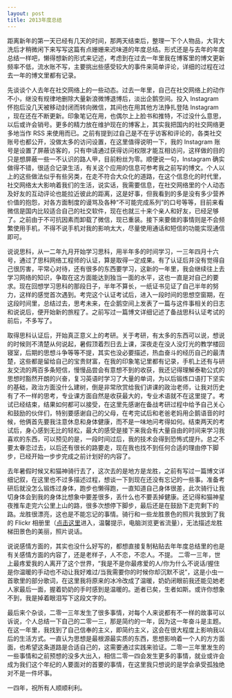 ```yaml
---
layout: post
title: 2013年度总结
---
```


距离新年的第一天已经有几天的时间，那两天结束后，整理一下个人物品，大背大洗后才稍微闲下来写写这篇有点姗姗来迟味道的年度总结。形式还是与去年的年度总结一样吧，懒得想新的形式来记述，考虑到在过去一年里我在博客里的博文更新频率不低，流水账不写，主要挑出些感受较大的事件来简单评论，详细的过程在过去一年的博文里都有记录。

先谈谈个人去年在社交网络上的一些动态。过去一年里，自己在社交网络上的动作不小，继没有规律地删除大量新浪微博退博后，淡出企鹅空间。投入 Instagram 怀抱后没几天被移动封闭而转向微信，其间也在用其他方法挣扎登陆 Instagram ，现在还在不断更新。印象笔记在用，也偶尔上上脸书和推特，不过没什么意思，以后或许会销号。更多的精力放在维护现在的博客上，其实我把国内的社交网络更多地当作 RSS 来使用而已。之前有提到过自己是不在乎访客和评论的，各类社交账号也都公开，没做太多的访问设置，在这里值得说明一下，我的 Instagram 账号是设置了屏蔽访客的，只有申请通过获得访问权限才能互相访问，这样做的目的只是想屏蔽一些一不认识的路人甲，目前粉丝为零。顺便说一句，Instagram 确实做得不错，很适合记录生活，有关这个应用的信息可参考我之前写的博文。个人以上的这些做法似乎有些另类，在走不符合大众化的道路，在这个信息化的时代里，社交网络太大影响着我们的生活，说实话，我需要信息，在社交网络里的个人动态及好友的互动评论也能拉近彼此的距离，这是好事，但我看到的多是没有多少营养价值的抱怨，对各方面制度的谩骂及各种“不可能完成系列”的口号等等，目前来看微信是国内比较适合自己的社交软件，现在也就三十来个亲人和好友，已经足够了。之前由于不可抗因素而卸载了微信，现已重装。接下来要做的事情则是不会频繁使用手机，不得不说手机对我的影响太大，尽量使用通话和短信的功能实现通信即可。

说说思科，从一二年九月开始学习思科，用半年多的时间学习，一三年四月十六号，通过了思科网络工程师的认证，算是取得一定成果。有了认证后并没有觉得自己很厉害，平常心对待，还有很多的东西要学习，这新的一年里，我会继续往上去学习网络的知识，争取在这方面能达到独当一面的水平，这也一直是对自己的要求。现在回想学习思科的那段日子，半年不算长，一纸证书见证了自己半年的努力，这样的感觉首次遇到。考完这个认证考试后，进入一段时间的思想空窗期，在这段时间里，总结过去，思考未来，在企鹅空间上发表了一篇与这件事相关的日志和说说后，便开始新的旅程了。之前写过一篇博文详细记述了备战思科认证考试的前后，不多写了。

取得思科认证后，开始真正意义上的考研。关于考研，有太多的东西可以说，想说的时候则不清楚从何说起，暑假顶着烈日去上课，深夜走在没人没灯光的教学楼回寝室，后期的思想斗争等等不提，其实也没必要描述，热血奋斗的经历自己的最清楚，这些都是留给自己的宝贵财富，在我的印象笔记里都有记录，手机上还有与研友交流的两百多条短信，慢慢品尝会有意想不到的收获，我还记得理解泰勒公式的思想时豁然开朗的兴奋，复习英语时学习了大量的单词，为以后锻炼口语打下坚实的基础，政治方面没什么建树，倒是非常欣赏给我们讲课的政治老师，让我对历史有了不一样的思考，专业课方面自然是收获最大的，专业术语就不在这里提了。考试已经结束，结果如何都可以接受，在这里先感谢在备战考研过程中给予自己关心和鼓励的伙伴们，特别要感谢自己的父母，在考完试后和老爸老妈用企鹅语音的时候，他俩首先要我注意休息和身体健康，而不是一味地问考得如何。结束两天的考试后，身心感到无比的轻松，最大的感受是接下来我会有大量自由的时间来学习我喜欢的东西，可以预见的是，一段时间过后，我的技术会得到恐怖式提升。总之不要太眷恋过去，以后还有很长的路要走，现在我也找不到任何合适的理由停下脚步，已经开始一步步完成之前计划好的内容了。

去年暑假时候又和猫神骑行去了，这次去的是地方是龙胜，之前有写过一篇博文详细记叙，在这里也不过多描述过程，想谈一下到现在还没有忘记的一些事。准备考研后就没怎么锻炼过身体，跑步也懒得跑，一直知道自己身体很差，此次骑行让我切身体会到我的身体比想象中要差很多，丢什么也不要丢掉健康。还记得和猫神星夜推车走完六公里上山的路，很多次想停下脚步，最后还是在鼓励下走完剩下的路。龙胜很漂亮，这也是不能忘记的事情。骑行和一些龙胜景色的照片我放到了我的 Flickr 相册里（<a href="http://www.flickr.com/lattespirit" target="_blank">点击这里</a>进入，温馨提示，电脑浏览更省流量），无法描述龙胜梯田景色的美丽，照片说话。

说说感情方面的，其实也没什么好写的，都想直接复制粘贴去年年度总结里的也是有关感情方面的内容了，还是老样子，人不恋，不恋人。不提。
二零一三年，世上最疼爱我的人离开了这个世界，“我是不是你最疼爱的人/你为什么不说话/握住是你温暖的手动也不动让我好难过/当我需要你的时候你却沉默不说”，这是小虫一首歌里的部分歌词，在这里我将原来的冰冷改成了温暖，奶奶闭眼前我还能见她老人家最后一面，握着奶奶的手时感到是温暖的。逝者已矣，生者如斯。或许你想象不到，我是掉着眼泪写下这段文字的。

最后来个杂谈，二零一三年发生了很多事情，对每个人来说都有不一样的故事可以诉说，个人总结一下自己的二零一三，那是简约的一年，因为这一年奋斗是主题。在这一年里，我找到了自己信奉的主义，即简约主义，这会在很大程度上影响我以后的生活方式。一直认为思想是最根源最实质的东西，思想影响着一个人的方方面面，也希望这条道路是合适自己的，这需要通过实践来验证。二零一三年里发生的一些事情和之前预想的没多大出入，相信二零一四会发生更多的事情，就业或许会成为我们这个年纪的人要面对的首要的事情，在这里我只想说的是学会承受孤独绝对不是一件坏事。

一四年，祝所有人顺顺利利。
